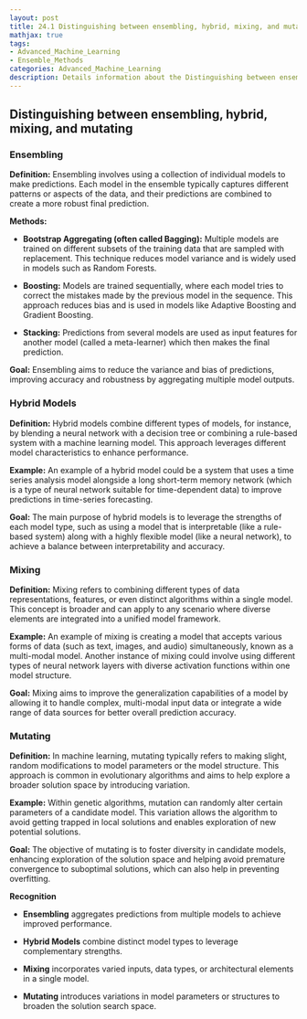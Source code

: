 ```yaml
---
layout: post
title: 24.1 Distinguishing between ensembling, hybrid, mixing, and mutating
mathjax: true
tags:
- Advanced_Machine_Learning
- Ensemble_Methods
categories: Advanced_Machine_Learning
description: Details information about the Distinguishing between ensembling, hybrid, mixing, and mutating
---
```


## Distinguishing between ensembling, hybrid, mixing, and mutating

### Ensembling

**Definition:** Ensembling involves using a collection of individual
models to make predictions. Each model in the ensemble typically
captures different patterns or aspects of the data, and their
predictions are combined to create a more robust final prediction.

**Methods:**

-   **Bootstrap Aggregating (often called Bagging):** Multiple models
    are trained on different subsets of the training data that are
    sampled with replacement. This technique reduces model variance and
    is widely used in models such as Random Forests.

-   **Boosting:** Models are trained sequentially, where each model
    tries to correct the mistakes made by the previous model in the
    sequence. This approach reduces bias and is used in models like
    Adaptive Boosting and Gradient Boosting.

-   **Stacking:** Predictions from several models are used as input
    features for another model (called a meta-learner) which then makes
    the final prediction.

**Goal:** Ensembling aims to reduce the variance and bias of
predictions, improving accuracy and robustness by aggregating multiple
model outputs.

### Hybrid Models

**Definition:** Hybrid models combine different types of models, for
instance, by blending a neural network with a decision tree or combining
a rule-based system with a machine learning model. This approach
leverages different model characteristics to enhance performance.

**Example:** An example of a hybrid model could be a system that uses a
time series analysis model alongside a long short-term memory network
(which is a type of neural network suitable for time-dependent data) to
improve predictions in time-series forecasting.

**Goal:** The main purpose of hybrid models is to leverage the strengths
of each model type, such as using a model that is interpretable (like a
rule-based system) along with a highly flexible model (like a neural
network), to achieve a balance between interpretability and accuracy.

### Mixing

**Definition:** Mixing refers to combining different types of data
representations, features, or even distinct algorithms within a single
model. This concept is broader and can apply to any scenario where
diverse elements are integrated into a unified model framework.

**Example:** An example of mixing is creating a model that accepts
various forms of data (such as text, images, and audio) simultaneously,
known as a multi-modal model. Another instance of mixing could involve
using different types of neural network layers with diverse activation
functions within one model structure.

**Goal:** Mixing aims to improve the generalization capabilities of a
model by allowing it to handle complex, multi-modal input data or
integrate a wide range of data sources for better overall prediction
accuracy.

### Mutating

**Definition:** In machine learning, mutating typically refers to making
slight, random modifications to model parameters or the model structure.
This approach is common in evolutionary algorithms and aims to help
explore a broader solution space by introducing variation.

**Example:** Within genetic algorithms, mutation can randomly alter
certain parameters of a candidate model. This variation allows the
algorithm to avoid getting trapped in local solutions and enables
exploration of new potential solutions.

**Goal:** The objective of mutating is to foster diversity in candidate
models, enhancing exploration of the solution space and helping avoid
premature convergence to suboptimal solutions, which can also help in
preventing overfitting.

**Recognition**

-   **Ensembling** aggregates predictions from multiple models to
    achieve improved performance.

-   **Hybrid Models** combine distinct model types to leverage
    complementary strengths.

-   **Mixing** incorporates varied inputs, data types, or architectural
    elements in a single model.

-   **Mutating** introduces variations in model parameters or structures
    to broaden the solution search space.
